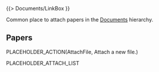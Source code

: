 {{> Documents/LinkBox }}

Common place to attach papers in the [Documents](/src/documents/index.md) hierarchy.

## Papers

PLACEHOLDER_ACTION(AttachFile, Attach a new file.)

PLACEHOLDER_ATTACH_LIST
